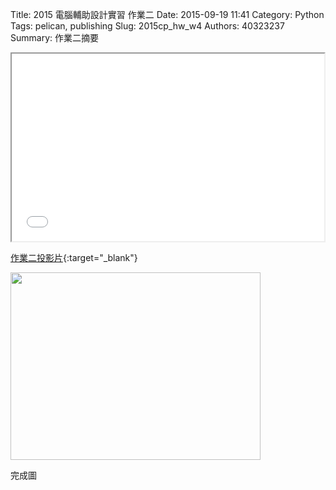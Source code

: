 Title: 2015 電腦輔助設計實習 作業二
Date: 2015-09-19 11:41
Category: Python
Tags: pelican, publishing
Slug: 2015cp_hw_w4
Authors: 40323237
Summary: 作業二摘要


<iframe src="simplest2.html" width="500" height="300"></iframe>

[作業二投影片](simplest2.html){:target="_blank"}

<img src="https://copy.com/wrbWLbzVJBiTd8iM" width="400" height="300"></img>

完成圖